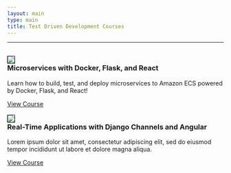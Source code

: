 ```yaml
---
layout: main
type: main
title: Test Driven Development Courses
---
```


<hr><br>

<div class="row">
  <div class="col-3">
    <img src="/assets/img/cover_small.png" style="max-width:100%;border:1px solid black;">
  </div>
  <div class="col-9">
    <h3 style="margin-top:0">Microservices with Docker, Flask, and React</h3>
    <p>Learn how to build, test, and deploy microservices to Amazon ECS powered by Docker, Flask, and React!</p>
    <a href="/microservices" class="btn btn-primary">View Course</a>
  </div>
</div>

<br>

<div class="row">
  <div class="col-3">
    <img src="/assets/img/real_time_apps.png" style="max-width:100%;border:1px solid black;">
  </div>
  <div class="col-9">
    <h3 style="margin-top:0">Real-Time Applications with Django Channels and Angular</h3>
    <p>Lorem ipsum dolor sit amet, consectetur adipiscing elit, sed do eiusmod tempor incididunt ut labore et dolore magna aliqua.</p>
    <a href="/channels" class="btn btn-primary">View Course</a>
  </div>
</div>
